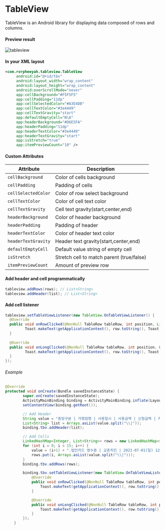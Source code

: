 # TableView
TableView is an Android library for displaying data composed of rows and columns.

#### Preview result
![tableview](https://user-images.githubusercontent.com/55073535/149063697-7a8f4c6a-13f1-4ff3-9b63-a0dd07824f70.gif)

#### In your XML layout
```Xml
<com.rorpheeyah.tableview.TableView
     android:id="@+id/tbv"
     android:layout_width="wrap_content"
     android:layout_height="wrap_content"
     android:overScrollMode="never"
     app:cellBackground="#F5F5F5"
     app:cellPadding="11dp"
     app:cellSelectedColor="#A3E4DB"
     app:cellTextColor="#3e4449"
     app:cellTextGravity="start"
     app:defaultEmptyCell="N\A"
     app:headerBackground="#D6E5FA"
     app:headerPadding="11dp"
     app:headerTextColor="#3e4449"
     app:headerTextGravity="start"
     app:isStretch="true"
     app:itemPreviewCount="10" />
```

#### Custom Attributes
| Attribute | Description |
| --- | --- |
| `cellBackground` | Color of cells background |
| `cellPadding` | Padding of cells |
| `cellSelectedColor` | Color of row select background |
| `cellTextColor` | Color of cell text color |
| `cellTextGravity` | Cell text gravity(start,center,end) |
| `headerBackground` | Color of header background |
| `headerPadding` | Padding of header |
| `headerTextColor` | Color of header text color |
| `headerTextGravity` | Header text gravity(start,center,end) |
| `defaultEmptyCell` | Default value string of empty cell |
| `isStretch` | Stretch cell to match parent (true/false)|
| `itemPreviewCount` | Amount of preview row |

#### Add header and cell programmatically
```java
tableview.addRows(rows); // List<String>
tableview.addHeader(list); // List<String>
```

#### Add cell listener
```java
tableview.setTableViewListener(new TableView.OnTableViewListener() {
  @Override
  public void onRowClicked(@NonNull TableRow tableRow, int position, List<String> row) {
         Toast.makeText(getApplicationContext(), row.toString(), Toast.LENGTH_SHORT).show();
  }
    
  @Override
  public void onLongClicked(@NonNull TableRow tableRow, int position, List<String> row) {
         Toast.makeText(getApplicationContext(), row.toString(), Toast.LENGTH_SHORT).show();
  }
});
```

###### Example

```Java
@Override
protected void onCreate(Bundle savedInstanceState) {
        super.onCreate(savedInstanceState);
        ActivityMainBinding binding = ActivityMainBinding.inflate(LayoutInflater.from(this));
        setContentView(binding.getRoot());

        // Add Header
        String value = "증빙구분 | 가맹점명 | 사용일시 | 사용금액 | 신청금액 | 카드번호";
        List<String> list = Arrays.asList(value.split("\\|"));
        binding.tbv.addHeader(list);

        // Add Cells
        LinkedHashMap<Integer, List<String>> rows = new LinkedHashMap<>();
        for (int i = 0; i < 15; i++) {
            value = (i+1) + ".법인카드 영수증 | 교촌치킨 | 2021-07-01(일) 12:00 | 999,000원 | 999,000원 | ";
            rows.put(i, Arrays.asList(value.split("\\|")));
        }
        binding.tbv.addRows(rows);

        binding.tbv.setTableViewListener(new TableView.OnTableViewListener() {
            @Override
            public void onRowClicked(@NonNull TableRow tableRow, int position, List<String> row) {
                Toast.makeText(getApplicationContext(), row.toString(), Toast.LENGTH_SHORT).show();
            }

            @Override
            public void onLongClicked(@NonNull TableRow tableRow, int position, List<String> row) {
                Toast.makeText(getApplicationContext(), row.toString(), Toast.LENGTH_SHORT).show();
            }
        });
    }
```

